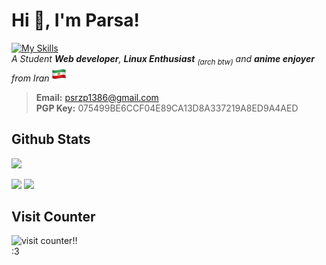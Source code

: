# Hi 👋, I'm Parsa!
[![My Skills](https://skillicons.dev/icons?i=html,css,js,php,wordpress,python,linux,arch,sqlite,mysql,docker)](https://skillicons.dev)\
_A Student **Web developer**, **Linux Enthusiast** <sub>(arch btw)</sub> and **anime enjoyer** from Iran <img src="flag-of-iran-emoji-ios.png" width="24" height="24" alt="Flag of Iran">_

> **Email:** psrzp1386@gmail.com \
> **PGP Key:** 075499BE6CCF04E89CA13D8A337219A8ED9A4AED

## Github Stats

![](http://github-profile-summary-cards.vercel.app/api/cards/profile-details?username=parsa-gp&theme=darcula) 

![](http://github-profile-summary-cards.vercel.app/api/cards/repos-per-language?username=parsa-gp&theme=darcula)
![](http://github-profile-summary-cards.vercel.app/api/cards/most-commit-language?username=parsa-gp&theme=darcula)


## Visit Counter
![visit counter!!](https://count.getloli.com/get/@parsa-gp) \
:3
